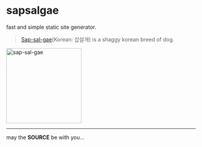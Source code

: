 sapsalgae
=========

fast and simple static site generator.

> [Sap-sal-gae](https://en.wikipedia.org/wiki/Sapsali)(Korean: 삽살개) is a shaggy korean breed of dog.

<img src="https://upload.wikimedia.org/wikipedia/commons/3/38/Korea-Jeonju-Sapsal_dog_in_front_of_a_Hanok_Village-01.jpg" width="200" alt="sap-sal-gae" />

---
may the **SOURCE** be with you...
